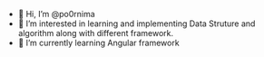 - 👋 Hi, I’m @po0rnima
- 👀 I’m interested in learning and implementing Data Struture and algorithm along with different framework.
- 🌱 I’m currently learning Angular framework



<!---
po0rnima/po0rnima is a ✨ special ✨ repository because its `README.md` (this file) appears on your GitHub profile.
You can click the Preview link to take a look at your changes.
--->

